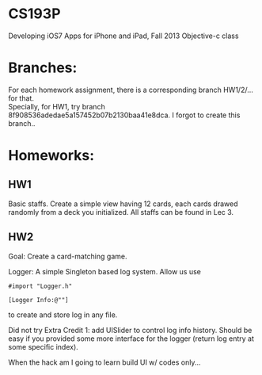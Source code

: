 # CS193P

Developing iOS7 Apps for iPhone and iPad, Fall 2013
Objective-c class

# Branches:
For each homework assignment, there is a corresponding branch HW1/2/... for that.  
Specially, for HW1, try branch 8f908536adedae5a157452b07b2130baa41e8dca. I forgot to create this branch..

# Homeworks: 
## HW1

Basic staffs. Create a simple view having 12 cards, each cards drawed randomly from a deck you initialized. All staffs can be found in Lec 3.

## HW2

Goal: Create a card-matching game.

Logger: A simple Singleton based log system. Allow us use 
```
#import "Logger.h"

[Logger Info:@""]
```
to create and store log in any file. 


Did not try Extra Credit 1: add UISlider to control log info history. Should be easy if you provided some more interface for the logger (return log entry at some specific index).

When the hack am I going to learn build UI w/ codes only...
